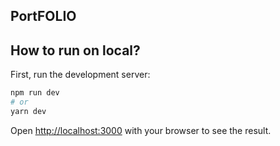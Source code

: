 
## PortFOLIO

<!-- [Live Demo](https://junaid sadiqsingh.co.in/) -->

## How to run on local?

First, run the development server:

```bash
npm run dev
# or
yarn dev
```

Open [http://localhost:3000](http://localhost:3000) with your browser to see the result.

